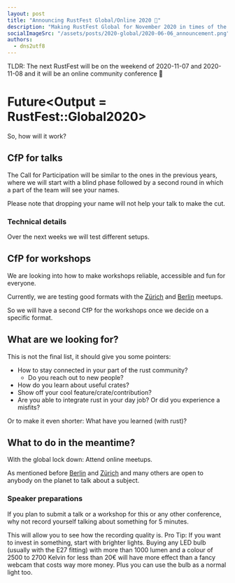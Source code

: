 ```yaml
---
layout: post
title: "Announcing RustFest Global/Online 2020 🎉"
description: "Making RustFest Global for November 2020 in times of the Coronavirus"
socialImageSrc: "/assets/posts/2020-global/2020-06-06_announcement.png"
authors:
  - dns2utf8
---
```


TLDR: The next RustFest will be on the weekend of 2020-11-07 and 2020-11-08 and it will be an online community conference 🎉

# Future<Output = RustFest::Global2020>

So, how will it work?

## CfP for talks

The Call for Participation will be similar to the ones in the previous years, where we will start with a blind phase followed by a second round in which a part of the team will see your names.

Please note that dropping your name will not help your talk to make the cut.

### Technical details

Over the next weeks we will test different setups.

## CfP for workshops

We are looking into how to make workshops reliable, accessible and fun for everyone.

Currently, we are testing good formats with the [Zürich](https://www.meetup.com/Rust-Zurich/) and [Berlin](https://berline.rs/) meetups.

So we will have a second CfP for the workshops once we decide on a specific format.

## What are we looking for?

This is not the final list, it should give you some pointers:

* How to stay connected in your part of the rust community?
    * Do you reach out to new people?
* How do you learn about useful crates?
* Show off your cool feature/crate/contribution?
* Are you able to integrate rust in your day job? Or did you experience a misfits? 

Or to make it even shorter: What have you learned (with rust)?
 

## What to do in the meantime?

With the global lock down: Attend online meetups.

As mentioned before [Berlin](https://berline.rs/) and [Zürich](https://www.meetup.com/Rust-Zurich/) and many others are open to anybody on the planet to talk about a subject.

### Speaker preparations

If you plan to submit a talk or a workshop for this or any other conference, why not record yourself talking about something for 5 minutes.

This will allow you to see how the recording quality is.
Pro Tip: If you want to invest in something, start with brighter lights. 
Buying any LED bulb (usually with the E27 fitting) with more than 1000 lumen and a colour of 2500 to 2700 Kelvin for less than 20€ will have more effect than a fancy webcam that costs way more money.
Plus you can use the bulb as a normal light too.

<!--
<div class="card">
    <div class="imgbox" data-frame="/assets/rf-rainbow-ferris.png">
      <img src="/assets/rf-rainbow-ferris.png" alt="RustFest Logo" class="frame">
    </div>

    <section class="infobox" spellcheck="false" contenteditable="">
      <span class="twitter">Save the date: November 7th & 8th</span>
      <span class="speaker" style="margin-right: -10px;font-size: 27px;">RustFest Global</span>
      <span class="title">Get ready to submit a talk! 🎉</span>
    </section>

    <footer spellcheck="false" contenteditable="">
        RustFest Global 2020&nbsp; ·&nbsp; Nov. 7.-8., Online, Central Europa Timezone&nbsp; ·&nbsp; 2020.rustfest.eu
    </footer>
  </div>
-->
